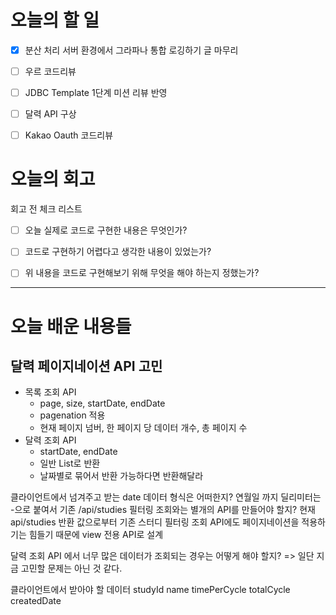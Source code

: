 
# 오늘의 할 일

- [x] 분산 처리 서버 환경에서 그라파나 통합 로깅하기 글 마무리
- [ ] 우르 코드리뷰
- [ ] JDBC Template 1단계 미션 리뷰 반영
- [ ] 달력 API 구상
- [ ] Kakao Oauth 코드리뷰


# 오늘의 회고

회고 전 체크 리스트
- [ ] 오늘 실제로 코드로 구현한 내용은 무엇인가?
- [ ] 코드로 구현하기 어렵다고 생각한 내용이 있었는가?
- [ ] 위 내용을 코드로 구현해보기 위해 무엇을 해야 하는지 정했는가?




---
# 오늘 배운 내용들


## 달력 페이지네이션 API 고민

- 목록 조회 API
	- page, size, startDate, endDate
	- pagenation 적용
	- 현재 페이지 넘버, 한 페이지 당 데이터 개수, 총 페이지 수
- 달력 조회 API
	- startDate, endDate
	- 일반 List로 반환
	- 날짜별로 묶어서 반환 가능하다면 반환해달라


클라이언트에서 넘겨주고 받는 date 데이터 형식은 어떠한지? 연월일 까지 딜리미터는 -으로 붙여서 
기존 /api/studies 필터링 조회와는 별개의 API를 만들어야 할지?
현재 api/studies 반환 값으로부터 
기존 스터디 필터링 조회 API에도 페이지네이션을 적용하기는 힘들기 때문에 view  전용 API로 설계 


달력 조회 API 에서 너무 많은 데이터가 조회되는 경우는 어떻게 해야 할지?
=> 일단 지금 고민할 문제는 아닌 것 같다.

클라이언트에서 받아야 할 데이터
studyId
name
timePerCycle
totalCycle
createdDate